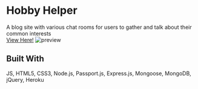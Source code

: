 # Hobby Helper
A blog site with various chat rooms for users to gather and talk about their common interests
<br>
[View Here!](http://hobbyhelper.herokuapp.com/ "View here")
![preview](preview.gif)
## Built With 
JS, HTML5, CSS3, Node.js, Passport.js, Express.js, Mongoose, MongoDB, jQuery, Heroku
